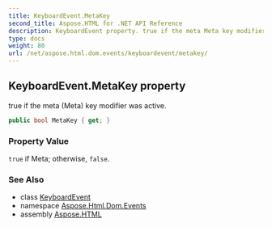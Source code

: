 ```yaml
---
title: KeyboardEvent.MetaKey
second_title: Aspose.HTML for .NET API Reference
description: KeyboardEvent property. true if the meta Meta key modifier was active
type: docs
weight: 80
url: /net/aspose.html.dom.events/keyboardevent/metakey/
---
```

## KeyboardEvent.MetaKey property

true if the meta (Meta) key modifier was active.

```csharp
public bool MetaKey { get; }
```

### Property Value

`true` if Meta; otherwise, `false`.

### See Also

* class [KeyboardEvent](../)
* namespace [Aspose.Html.Dom.Events](../../keyboardevent/)
* assembly [Aspose.HTML](../../../)
